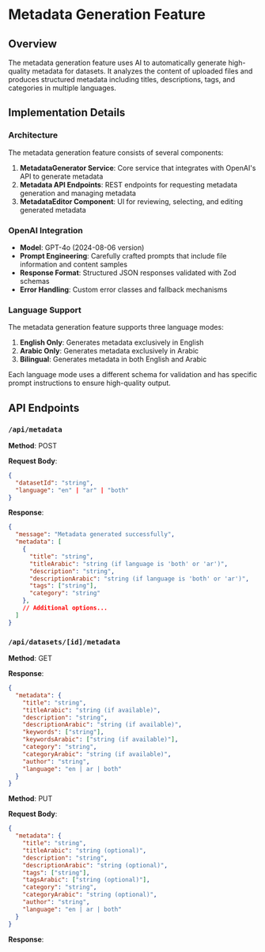 # Metadata Generation Feature

## Overview

The metadata generation feature uses AI to automatically generate high-quality metadata for datasets. It analyzes the content of uploaded files and produces structured metadata including titles, descriptions, tags, and categories in multiple languages.

## Implementation Details

### Architecture

The metadata generation feature consists of several components:

1. **MetadataGenerator Service**: Core service that integrates with OpenAI's API to generate metadata
2. **Metadata API Endpoints**: REST endpoints for requesting metadata generation and managing metadata
3. **MetadataEditor Component**: UI for reviewing, selecting, and editing generated metadata

### OpenAI Integration

- **Model**: GPT-4o (2024-08-06 version)
- **Prompt Engineering**: Carefully crafted prompts that include file information and content samples
- **Response Format**: Structured JSON responses validated with Zod schemas
- **Error Handling**: Custom error classes and fallback mechanisms

### Language Support

The metadata generation feature supports three language modes:

1. **English Only**: Generates metadata exclusively in English
2. **Arabic Only**: Generates metadata exclusively in Arabic
3. **Bilingual**: Generates metadata in both English and Arabic

Each language mode uses a different schema for validation and has specific prompt instructions to ensure high-quality output.

## API Endpoints

### `/api/metadata`

**Method**: POST

**Request Body**:
```json
{
  "datasetId": "string",
  "language": "en" | "ar" | "both"
}
```

**Response**:
```json
{
  "message": "Metadata generated successfully",
  "metadata": [
    {
      "title": "string",
      "titleArabic": "string (if language is 'both' or 'ar')",
      "description": "string",
      "descriptionArabic": "string (if language is 'both' or 'ar')",
      "tags": ["string"],
      "category": "string"
    },
    // Additional options...
  ]
}
```

### `/api/datasets/[id]/metadata`

**Method**: GET

**Response**:
```json
{
  "metadata": {
    "title": "string",
    "titleArabic": "string (if available)",
    "description": "string",
    "descriptionArabic": "string (if available)",
    "keywords": ["string"],
    "keywordsArabic": ["string (if available)"],
    "category": "string",
    "categoryArabic": "string (if available)",
    "author": "string",
    "language": "en | ar | both"
  }
}
```

**Method**: PUT

**Request Body**:
```json
{
  "metadata": {
    "title": "string",
    "titleArabic": "string (optional)",
    "description": "string",
    "descriptionArabic": "string (optional)",
    "tags": ["string"],
    "tagsArabic": ["string (optional)"],
    "category": "string",
    "categoryArabic": "string (optional)",
    "author": "string",
    "language": "en | ar | both"
  }
}
```

**Response**:
```